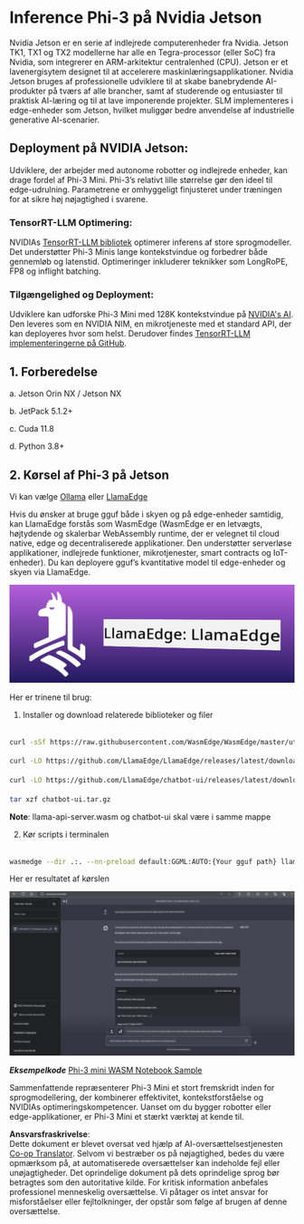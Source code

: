 <!--
CO_OP_TRANSLATOR_METADATA:
{
  "original_hash": "be4101a30d98e95a71d42c276e8bcd37",
  "translation_date": "2025-07-16T20:43:02+00:00",
  "source_file": "md/01.Introduction/03/Jetson_Inference.md",
  "language_code": "da"
}
-->
# **Inference Phi-3 på Nvidia Jetson**

Nvidia Jetson er en serie af indlejrede computerenheder fra Nvidia. Jetson TK1, TX1 og TX2 modellerne har alle en Tegra-processor (eller SoC) fra Nvidia, som integrerer en ARM-arkitektur centralenhed (CPU). Jetson er et lavenergisytem designet til at accelerere maskinlæringsapplikationer. Nvidia Jetson bruges af professionelle udviklere til at skabe banebrydende AI-produkter på tværs af alle brancher, samt af studerende og entusiaster til praktisk AI-læring og til at lave imponerende projekter. SLM implementeres i edge-enheder som Jetson, hvilket muliggør bedre anvendelse af industrielle generative AI-scenarier.

## Deployment på NVIDIA Jetson:
Udviklere, der arbejder med autonome robotter og indlejrede enheder, kan drage fordel af Phi-3 Mini. Phi-3’s relativt lille størrelse gør den ideel til edge-udrulning. Parametrene er omhyggeligt finjusteret under træningen for at sikre høj nøjagtighed i svarene.

### TensorRT-LLM Optimering:
NVIDIAs [TensorRT-LLM bibliotek](https://github.com/NVIDIA/TensorRT-LLM?WT.mc_id=aiml-138114-kinfeylo) optimerer inferens af store sprogmodeller. Det understøtter Phi-3 Minis lange kontekstvindue og forbedrer både gennemløb og latenstid. Optimeringer inkluderer teknikker som LongRoPE, FP8 og inflight batching.

### Tilgængelighed og Deployment:
Udviklere kan udforske Phi-3 Mini med 128K kontekstvindue på [NVIDIA's AI](https://www.nvidia.com/en-us/ai-data-science/generative-ai/). Den leveres som en NVIDIA NIM, en mikrotjeneste med et standard API, der kan deployeres hvor som helst. Derudover findes [TensorRT-LLM implementeringerne på GitHub](https://github.com/NVIDIA/TensorRT-LLM).

## **1. Forberedelse**

a. Jetson Orin NX / Jetson NX

b. JetPack 5.1.2+

c. Cuda 11.8

d. Python 3.8+

## **2. Kørsel af Phi-3 på Jetson**

Vi kan vælge [Ollama](https://ollama.com) eller [LlamaEdge](https://llamaedge.com)

Hvis du ønsker at bruge gguf både i skyen og på edge-enheder samtidig, kan LlamaEdge forstås som WasmEdge (WasmEdge er en letvægts, højtydende og skalerbar WebAssembly runtime, der er velegnet til cloud native, edge og decentraliserede applikationer. Den understøtter serverløse applikationer, indlejrede funktioner, mikrotjenester, smart contracts og IoT-enheder). Du kan deployere gguf’s kvantitative model til edge-enheder og skyen via LlamaEdge.

![llamaedge](../../../../../translated_images/llamaedge.e9d6ff96dff11cf729d0c895601ffb284d46998dd44022f5a3ebd3745c91e7db.da.jpg)

Her er trinene til brug:

1. Installer og download relaterede biblioteker og filer

```bash

curl -sSf https://raw.githubusercontent.com/WasmEdge/WasmEdge/master/utils/install.sh | bash -s -- --plugin wasi_nn-ggml

curl -LO https://github.com/LlamaEdge/LlamaEdge/releases/latest/download/llama-api-server.wasm

curl -LO https://github.com/LlamaEdge/chatbot-ui/releases/latest/download/chatbot-ui.tar.gz

tar xzf chatbot-ui.tar.gz

```

**Note**: llama-api-server.wasm og chatbot-ui skal være i samme mappe

2. Kør scripts i terminalen

```bash

wasmedge --dir .:. --nn-preload default:GGML:AUTO:{Your gguf path} llama-api-server.wasm -p phi-3-chat

```

Her er resultatet af kørslen

![llamaedgerun](../../../../../translated_images/llamaedgerun.bed921516c9a821cf23486eee46e18241c442f862976040c2681b36b905125a6.da.png)

***Eksempelkode*** [Phi-3 mini WASM Notebook Sample](https://github.com/Azure-Samples/Phi-3MiniSamples/tree/main/wasm)

Sammenfattende repræsenterer Phi-3 Mini et stort fremskridt inden for sprogmodellering, der kombinerer effektivitet, kontekstforståelse og NVIDIAs optimeringskompetencer. Uanset om du bygger robotter eller edge-applikationer, er Phi-3 Mini et stærkt værktøj at kende til.

**Ansvarsfraskrivelse**:  
Dette dokument er blevet oversat ved hjælp af AI-oversættelsestjenesten [Co-op Translator](https://github.com/Azure/co-op-translator). Selvom vi bestræber os på nøjagtighed, bedes du være opmærksom på, at automatiserede oversættelser kan indeholde fejl eller unøjagtigheder. Det oprindelige dokument på dets oprindelige sprog bør betragtes som den autoritative kilde. For kritisk information anbefales professionel menneskelig oversættelse. Vi påtager os intet ansvar for misforståelser eller fejltolkninger, der opstår som følge af brugen af denne oversættelse.
